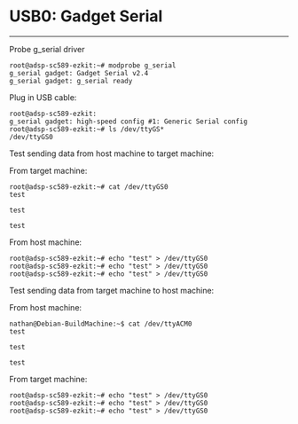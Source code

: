 # USB0: Gadget Serial
-----------------------------------

Probe g_serial driver
```
root@adsp-sc589-ezkit:~# modprobe g_serial
g_serial gadget: Gadget Serial v2.4
g_serial gadget: g_serial ready
```

Plug in USB cable:
```
root@adsp-sc589-ezkit:
g_serial gadget: high-speed config #1: Generic Serial config
root@adsp-sc589-ezkit:~# ls /dev/ttyGS*
/dev/ttyGS0
```


Test sending data from host machine to target machine:

From target machine:
```
root@adsp-sc589-ezkit:~# cat /dev/ttyGS0
test

test

test
```

From host machine:
```
root@adsp-sc589-ezkit:~# echo "test" > /dev/ttyGS0
root@adsp-sc589-ezkit:~# echo "test" > /dev/ttyGS0
root@adsp-sc589-ezkit:~# echo "test" > /dev/ttyGS0
```

Test sending data from target machine to host machine:

From host machine:
```
nathan@Debian-BuildMachine:~$ cat /dev/ttyACM0
test

test

test
```

From target machine:
```
root@adsp-sc589-ezkit:~# echo "test" > /dev/ttyGS0
root@adsp-sc589-ezkit:~# echo "test" > /dev/ttyGS0
root@adsp-sc589-ezkit:~# echo "test" > /dev/ttyGS0
```
